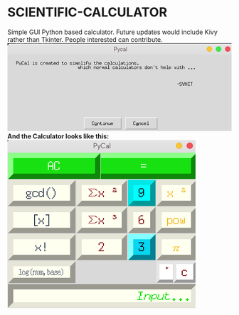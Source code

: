 # SCIENTIFIC-CALCULATOR
Simple GUI Python based calculator. Future updates would include Kivy rather than Tkinter. People interested can contribute.
![Opening Window](images/Screenshotfrom2018-12-1123-45-11.png)
**And the Calculator looks like this:**
![Calculator](images/Screenshotfrom2018-12-1123-45-29.png)
